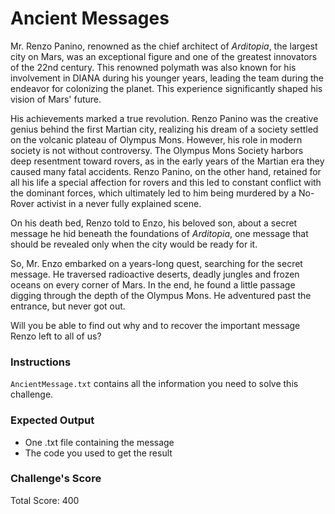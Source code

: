 # Ancient Messages

Mr. Renzo Panino, renowned as the chief architect of _Arditopia_, the largest city on Mars, was an exceptional figure and one of the greatest innovators of the 22nd century. This renowned polymath was also known for his involvement in DIANA during his younger years, leading the team during the endeavor for colonizing the planet. This experience significantly shaped his vision of Mars' future.

His achievements marked a true revolution. Renzo Panino was the creative genius behind the first Martian city, realizing his dream of a society settled on the volcanic plateau of Olympus Mons. However, his role in modern society is not without controversy. The Olympus Mons Society harbors deep resentment toward rovers, as in the early years of the Martian era they caused many fatal accidents. Renzo Panino, on the other hand, retained for all his life a special affection for rovers and this led to constant conflict with the dominant forces, which ultimately led to him being murdered by a No-Rover activist in a never fully explained scene.

On his death bed, Renzo told to Enzo, his beloved son, about a secret message he hid beneath the foundations of _Arditopia_, one message that should be revealed only when the city would be ready for it. 

So, Mr. Enzo embarked on a years-long quest, searching for the secret message. He traversed radioactive deserts, deadly jungles and frozen oceans on every corner of Mars. In the end, he found a little passage digging through the depth of the Olympus Mons. He adventured past the entrance, but never got out. 

Will you be able to find out why and to recover the important message Renzo left to all of us? 


### Instructions
``AncientMessage.txt`` contains all the information you need to solve this challenge. 

### Expected Output
- One .txt file containing the message
- The code you used to get the result

### Challenge's Score
Total Score: 400

